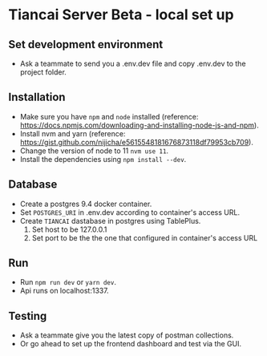 # Tiancai Server Beta - local set up

## Set development environment 

- Ask a teammate to send you a .env.dev file and copy .env.dev to the project folder.

## Installation

- Make sure you have `npm` and `node` installed (reference: https://docs.npmjs.com/downloading-and-installing-node-js-and-npm).
- Install nvm and yarn (reference: https://gist.github.com/nijicha/e5615548181676873118df79953cb709).
- Change the version of node to 11 `nvm use 11`.
- Install the dependencies using `npm install --dev`.

## Database 

- Create a postgres 9.4 docker container.
- Set `POSTGRES_URI` in .env.dev according to container's access URL.
- Create `TIANCAI` dastabase in postgres using TablePlus.
  1. Set host to be 127.0.0.1 
  2. Set port to be the the one that configured in container's access URL

## Run 

- Run `npm run dev` or `yarn dev`.
- Api runs on localhost:1337.

## Testing

- Ask a teammate give you the latest copy of postman collections.
- Or go ahead to set up the frontend dashboard and test via the GUI.

